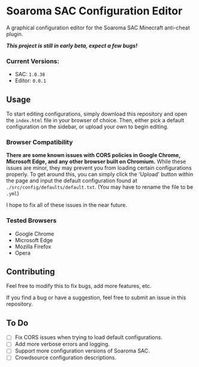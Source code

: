# Soaroma SAC Configuration Editor
A graphical configuration editor for the Soaroma SAC Minecraft anti-cheat plugin.

***This project is still in early beta, expect a few bugs!***

### Current Versions:
- SAC: `1.0.38`
- Editor: `0.0.1`

## Usage
To start editing configurations, simply download this repository and open the `index.html` file in your browser of choice. Then, either pick a default configuration on the sidebar, or upload your own to begin editing.

### Browser Compatibility
**There are some known issues with CORS policies in Google Chrome, Microsoft Edge, and any other browser built on Chromium.** While these issues are minor, they may prevent you from loading certain configurations properly. To get around this, you can simply click the 'Upload' button within the page and input the default configuration found at `./src/config/defaults/default.txt`. (You may have to rename the file to be `.yml`)

I hope to fix all of these issues in the near future.

### Tested Browsers
- Google Chrome
- Microsoft Edge
- Mozilla Firefox
- Opera

## Contributing
Feel free to modify this to fix bugs, add more features, etc.

If you find a bug or have a suggestion, feel free to submit an issue in this repository.

## To Do
- [ ] Fix CORS issues when trying to load default configurations.
- [ ] Add more verbose errors and logging.
- [ ] Support more configuration versions of Soaroma SAC.
- [ ] Crowdsource configuration descriptions.